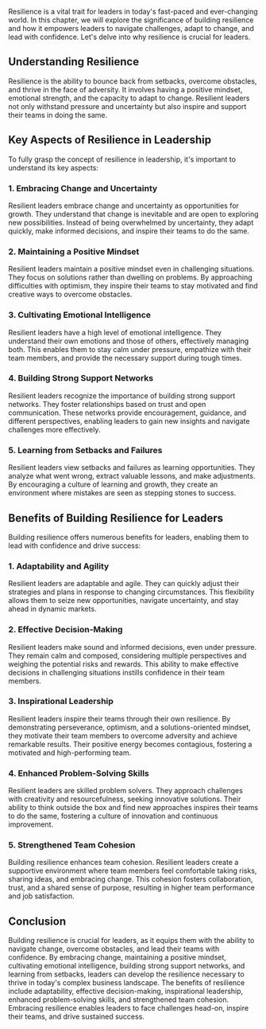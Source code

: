 
Resilience is a vital trait for leaders in today's fast-paced and ever-changing world. In this chapter, we will explore the significance of building resilience and how it empowers leaders to navigate challenges, adapt to change, and lead with confidence. Let's delve into why resilience is crucial for leaders.

**Understanding Resilience**
----------------------------

Resilience is the ability to bounce back from setbacks, overcome obstacles, and thrive in the face of adversity. It involves having a positive mindset, emotional strength, and the capacity to adapt to change. Resilient leaders not only withstand pressure and uncertainty but also inspire and support their teams in doing the same.

**Key Aspects of Resilience in Leadership**
-------------------------------------------

To fully grasp the concept of resilience in leadership, it's important to understand its key aspects:

### **1. Embracing Change and Uncertainty**

Resilient leaders embrace change and uncertainty as opportunities for growth. They understand that change is inevitable and are open to exploring new possibilities. Instead of being overwhelmed by uncertainty, they adapt quickly, make informed decisions, and inspire their teams to do the same.

### **2. Maintaining a Positive Mindset**

Resilient leaders maintain a positive mindset even in challenging situations. They focus on solutions rather than dwelling on problems. By approaching difficulties with optimism, they inspire their teams to stay motivated and find creative ways to overcome obstacles.

### **3. Cultivating Emotional Intelligence**

Resilient leaders have a high level of emotional intelligence. They understand their own emotions and those of others, effectively managing both. This enables them to stay calm under pressure, empathize with their team members, and provide the necessary support during tough times.

### **4. Building Strong Support Networks**

Resilient leaders recognize the importance of building strong support networks. They foster relationships based on trust and open communication. These networks provide encouragement, guidance, and different perspectives, enabling leaders to gain new insights and navigate challenges more effectively.

### **5. Learning from Setbacks and Failures**

Resilient leaders view setbacks and failures as learning opportunities. They analyze what went wrong, extract valuable lessons, and make adjustments. By encouraging a culture of learning and growth, they create an environment where mistakes are seen as stepping stones to success.

**Benefits of Building Resilience for Leaders**
-----------------------------------------------

Building resilience offers numerous benefits for leaders, enabling them to lead with confidence and drive success:

### **1. Adaptability and Agility**

Resilient leaders are adaptable and agile. They can quickly adjust their strategies and plans in response to changing circumstances. This flexibility allows them to seize new opportunities, navigate uncertainty, and stay ahead in dynamic markets.

### **2. Effective Decision-Making**

Resilient leaders make sound and informed decisions, even under pressure. They remain calm and composed, considering multiple perspectives and weighing the potential risks and rewards. This ability to make effective decisions in challenging situations instills confidence in their team members.

### **3. Inspirational Leadership**

Resilient leaders inspire their teams through their own resilience. By demonstrating perseverance, optimism, and a solutions-oriented mindset, they motivate their team members to overcome adversity and achieve remarkable results. Their positive energy becomes contagious, fostering a motivated and high-performing team.

### **4. Enhanced Problem-Solving Skills**

Resilient leaders are skilled problem solvers. They approach challenges with creativity and resourcefulness, seeking innovative solutions. Their ability to think outside the box and find new approaches inspires their teams to do the same, fostering a culture of innovation and continuous improvement.

### **5. Strengthened Team Cohesion**

Building resilience enhances team cohesion. Resilient leaders create a supportive environment where team members feel comfortable taking risks, sharing ideas, and embracing change. This cohesion fosters collaboration, trust, and a shared sense of purpose, resulting in higher team performance and job satisfaction.

Conclusion
----------

Building resilience is crucial for leaders, as it equips them with the ability to navigate change, overcome obstacles, and lead their teams with confidence. By embracing change, maintaining a positive mindset, cultivating emotional intelligence, building strong support networks, and learning from setbacks, leaders can develop the resilience necessary to thrive in today's complex business landscape. The benefits of resilience include adaptability, effective decision-making, inspirational leadership, enhanced problem-solving skills, and strengthened team cohesion. Embracing resilience enables leaders to face challenges head-on, inspire their teams, and drive sustained success.
